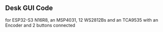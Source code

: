 ## Desk GUI Code

for ESP32-S3 N16R8, an MSP4031, 12 WS2812Bs and an TCA9535 with an Encoder and 2 buttons connected
